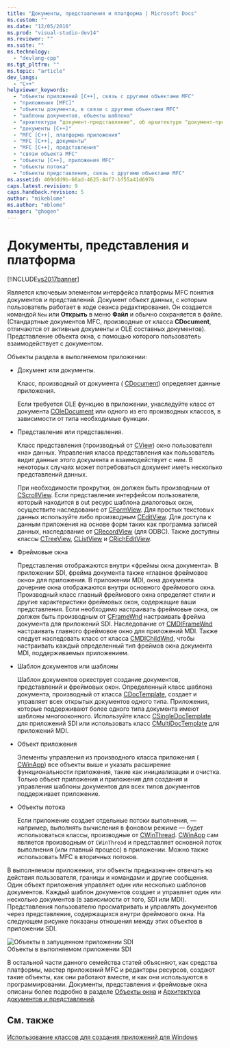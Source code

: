 ```yaml
---
title: "Документы, представления и платформа | Microsoft Docs"
ms.custom: ""
ms.date: "12/05/2016"
ms.prod: "visual-studio-dev14"
ms.reviewer: ""
ms.suite: ""
ms.technology: 
  - "devlang-cpp"
ms.tgt_pltfrm: ""
ms.topic: "article"
dev_langs: 
  - "C++"
helpviewer_keywords: 
  - "объекты приложений [C++], связь с другими объектами MFC"
  - "приложения [MFC]"
  - "объекты документа, в связи с другими объектами MFC"
  - "шаблоны документов, объекты шаблона"
  - "архитектура "документ-представление", об архитектуре "документ-представление""
  - "документы [C++]"
  - "MFC [C++], платформа приложения"
  - "MFC [C++], документы"
  - "MFC [C++], представления"
  - "связи объекта MFC"
  - "объекты [C++], приложения MFC"
  - "объекты потока"
  - "объекты представления, связь с другими объектами MFC"
ms.assetid: 409ddd9b-66ad-4625-84f7-bf55a41d697b
caps.latest.revision: 9
caps.handback.revision: 5
author: "mikeblome"
ms.author: "mblome"
manager: "ghogen"
---
```

# Документы, представления и платформа
[!INCLUDE[vs2017banner](../assembler/inline/includes/vs2017banner.md)]

Является ключевым элементом интерфейса платформы MFC понятия документов и представлений.  Документ объект данных, с которым пользователь работает в ходе сеанса редактирования.  Он создается командой `New` или **Открыть** в меню **Файл** и обычно сохраняется в файле. \(Стандартные документов MFC, производные от класса **CDocument**, отличаются от активные документы и OLE составных документов\). Представление объекта окна, с помощью которого пользователь взаимодействует с документом.  
  
 Объекты раздела в выполняемом приложении:  
  
-   Документ или документы.  
  
     Класс, производный от документа \( [CDocument](../Topic/CDocument%20Class.md)\) определяет данные приложения.  
  
     Если требуется OLE функцию в приложении, унаследуйте класс от документа [COleDocument](../mfc/reference/coledocument-class.md) или одного из его производных классов, в зависимости от типа необходимые функции.  
  
-   Представления или представления.  
  
     Класс представления \(производный от [CView](../Topic/CView%20Class.md)\) окно пользователя «на» данных. Управления класса представления как пользователь видит данные этого документа и взаимодействует с ним.  В некоторых случаях может потребоваться документ иметь несколько представлений данных.  
  
     При необходимости прокрутки, он должен быть производным от [CScrollView](../mfc/reference/cscrollview-class.md).  Если представления интерфейсом пользователя, который находится в out ресурс шаблона диалоговых окон, осуществите наследование от [CFormView](../mfc/reference/cformview-class.md).  Для простых текстовых данных используйте либо производным [CEditView](../Topic/CEditView%20Class.md).  Для доступа к данным приложения на основе форм таких как программа записей данных, наследование от [CRecordView](../mfc/reference/crecordview-class.md) \(для ODBC\).  Также доступны классы [CTreeView](../mfc/reference/ctreeview-class.md), [CListView](../mfc/reference/clistview-class.md) и [CRichEditView](../mfc/reference/cricheditview-class.md).  
  
-   Фреймовые окна  
  
     Представления отображаются внутри «фреймы окна документа». В приложении SDI, фрейма документа также «главное фреймовое окно» для приложения.  В приложении MDI, окна документа дочерние окна отображаются внутри основного фреймового окна.  Производный класс главный фреймового окна определяет стили и другие характеристики фреймовых окон, содержащие ваши представления.  Если необходимо настраивать фреймовые окна, он должен быть производным от [CFrameWnd](../mfc/reference/cframewnd-class.md) настраивать фрейма документа для приложений SDI.  Наследование от [CMDIFrameWnd](../mfc/reference/cmdiframewnd-class.md) настраивать главного фреймовое окно для приложений MDI.  Также следует наследовать класс от класса [CMDIChildWnd](../mfc/reference/cmdichildwnd-class.md), чтобы настраивать каждый определенный тип фреймов окна документа MDI, поддерживаемых приложением.  
  
-   Шаблон документов или шаблоны  
  
     Шаблон документов оркеструет создание документов, представлений и фреймовых окон.  Определенный класс шаблона документа, производный от класса [CDocTemplate](../mfc/reference/cdoctemplate-class.md), создает и управляет всех открытых документов одного типа.  Приложения, которые поддерживают более одного типа документа имеют шаблоны многооконного.  Используйте класс [CSingleDocTemplate](../mfc/reference/csingledoctemplate-class.md) для приложений SDI или использовать класс [CMultiDocTemplate](../mfc/reference/cmultidoctemplate-class.md) для приложений MDI.  
  
-   Объект приложения  
  
     Элементы управления из производного класса приложения \( [CWinApp](../mfc/reference/cwinapp-class.md)\) все объекты выше и указать расширение функциональности приложения, такие как инициализации и очистка.  Только объект приложения и приложения для создания и управления шаблоны документов для всех типов документов поддерживает приложение.  
  
-   Объекты потока  
  
     Если приложение создает отдельные потоки выполнения, — например, выполнять вычисления в фоновом режиме — будет использоваться классы, производные от [CWinThread](../mfc/reference/cwinthread-class.md).  [CWinApp](../mfc/reference/cwinapp-class.md) сам является производным от `CWinThread` и представляет основной поток выполнения \(или главный процесс\) в приложении.  Можно также использовать MFC в вторичных потоков.  
  
 В выполняемом приложении, эти объекты предназначен отвечать на действия пользователя, границы и командами и другие сообщения.  Один объект приложения управляет один или несколько шаблонов документов.  Каждый шаблон документов создает и управляет один или несколько документов \(в зависимости от того, SDI или MDI\).  Представления пользователю просматривать и управлять документов через представление, содержащихся внутри фреймового окна.  На следующем рисунке показаны отношения между этих объектов в приложении SDI.  
  
 ![Объекты в запущенном приложении SDI](../mfc/media/vc386v1.png "vc386V1")  
Объекты в выполняемом приложении SDI  
  
 В остальной части данного семейства статей объясняют, как средства платформы, мастер приложений MFC и редакторы ресурсов, создают такие объекты, как они работают вместе, и как они используются в программировании.  Документы, представления и фреймовые окна описаны более подробно в разделе [Объекты окна](../mfc/window-objects.md) и [Архитектура документов и представлений](../Topic/Document-View%20Architecture.md).  
  
## См. также  
 [Использование классов для создания приложений для Windows](../Topic/Using%20the%20Classes%20to%20Write%20Applications%20for%20Windows.md)